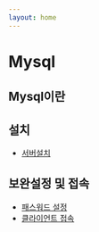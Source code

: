 ```yaml
---
layout: home
---
```


# Mysql

## Mysql이란

## 설치

* [서버설치](/database/mysql/setup)

## 보완설정 및 접속
* [패스워드 설정](/database/mysql/password)
* [클라이언트 접속](/database/mysql/client)
